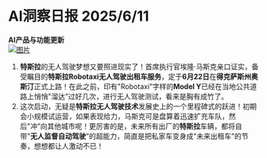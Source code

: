 # AI洞察日报 2025/6/11

**AI产品与功能更新**
<br/> [![图片](https://upload.chinaz.com/2025/0611/6388525318595569546530114.png "img")](https://upload.chinaz.com/2025/0611/6388525318595569546530114.png) <br/>
1.  **特斯拉**的无人驾驶梦想又要照进现实了！首席执行官埃隆·马斯克亲口证实，备受瞩目的**特斯拉Robotaxi无人驾驶出租车服务**，定于**6月22日**在**得克萨斯州奥斯汀**正式上路！在此之前，印有"Robotaxi”字样的**Model Y**已经在当地公共道路上悄悄"溜达”过好几次，进行无人驾驶测试，看来是胸有成竹了。
2.  这次启动，无疑是**特斯拉无人驾驶技术**发展史上的一个里程碑式的跃进！初期会小规模试运营，如果表现给力，马斯克可是盘算着迅速扩充车队，然后"冲”向其他城市呢！更厉害的是，未来所有出厂的**特斯拉**车辆，都将自带"**无人监督自动驾驶**”的超能力，简直是把私家车变身成"未来出租车”的节奏，想想都让人激动不已！
